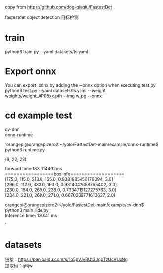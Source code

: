 
copy  from https://github.com/dog-qiuqiu/FastestDet

fastestdet object detection 
目标检测


# train  
python3 train.py --yaml datasets/ts.yaml

# Export onnx   
You can export .onnx by adding the --onnx option when executing test.py
python3 test.py --yaml datasets/ts.yaml --weight weights/weight_AP05xx.pth --img w.jpg --onnx

# cd example test
cv-dnn  
onnx-runtime

'orangepi@orangepizero2:~/yolo/FastestDet-main/example/onnx-runtime$ python3 runtime.py    

(9, 22, 22)  

forward time:183.014402ms   
=================box info===================  
[175.0, 115.0, 213.0, 165.0, 0.9381985450176394, 3.0]  
[296.0, 112.0, 333.0, 163.0, 0.9314042658765402, 3.0]  
[230.0, 184.0, 269.0, 238.0, 0.7334719127275763, 3.0]  
[234.0, 221.0, 269.0, 271.0, 0.6670236771613627, 2.0]   


orangepi@orangepizero2:~/yolo/FastestDet-main/example/cv-dnn$ python3 main_lide.py   
Inference time: 130.41 ms   


'

# datasets   
链接：https://pan.baidu.com/s/1o5pVJvBUt3JqbTzUcVUxNg    
提取码：g6jw
